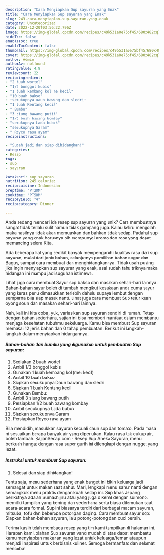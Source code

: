 ```yaml
---
description: "Cara Menyiapkan Sup sayuran yang Enak"
title: "Cara Menyiapkan Sup sayuran yang Enak"
slug: 243-cara-menyiapkan-sup-sayuran-yang-enak
category: Uncategorized
date: 2022-12-20T03:56:22.796Z
image: https://img-global.cpcdn.com/recipes/c49b531a0e75bf45/680x482cq70/sup-sayuran-foto-resep-utama.jpg
hideToc: false
enableToc: true
enableTocContent: false
thumbnail: https://img-global.cpcdn.com/recipes/c49b531a0e75bf45/680x482cq70/sup-sayuran-foto-resep-utama.jpg
cover: https://img-global.cpcdn.com/recipes/c49b531a0e75bf45/680x482cq70/sup-sayuran-foto-resep-utama.jpg
author: Admin
authorAv: notfound
ratingvalue: 4.9
reviewcount: 22
recipeingredient:
- "2 buah wortel"
- "1/3 bonggol kubis"
- "1 buah kembang kol me kecil"
- "10 buah bakso"
- "secukupnya Daun bawang dan sledri"
- "1 buah Kentang kecil"
- " Bumbu"
- "3 siung bawang putih"
- "1/2 buah bawang bombay"
- "secukupnya Lada bubuk"
- "secukupnya Garam"
- " Royco rasa ayam"
recipeinstructions:

- "Sudah jadi dan siap dihidangkan!"
categories:
- Resep
tags:
- sup
- sayuran

katakunci: sup sayuran 
nutrition: 245 calories
recipecuisine: Indonesian
preptime: "PT20M"
cooktime: "PT58M"
recipeyield: "4"
recipecategory: Dinner

---
```





Anda sedang mencari ide resep sup sayuran yang unik? Cara membuatnya sangat tidak terlalu sulit namun tidak gampang juga. Kalau keliru mengolah maka hasilnya tidak akan memuaskan dan bahkan tidak sedap. Padahal sup sayuran yang enak harusnya sih mempunyai aroma dan rasa yang dapat memancing selera Kita.





Ada beberapa hal yang sedikit banyak mempengaruhi kualitas rasa dari sup sayuran, mulai dari jenis bahan, selanjutnya pemilihan bahan segar dan Bagus, sampai cara membuat dan menghidangkannya. Tidak usah pusing jika ingin menyiapkan sup sayuran yang enak,      asal sudah tahu triknya maka hidangan ini mampu jadi suguhan istimewa.














Lihat juga cara membuat Sayur sop bakso dan masakan sehari-hari lainnya. Bahan-bahan sayur boleh di tambah mengikut kesukaan anda cuma sayur yang keras perlu dimasukkan terlebih dahulu supaya lembut dengan sempurna bila siap masak nanti. Lihat juga cara membuat Sup telur kuah oyong soun dan masakan sehari-hari lainnya.






Nah, kali ini kita coba, yuk, variasikan sup sayuran sendiri di rumah. Tetap dengan bahan sederhana, sajian ini bisa memberi manfaat dalam membantu menjaga kesehatan tubuhmu sekeluarga. Kamu bisa membuat Sup sayuran memakai 12 jenis bahan dan 0 tahap pembuatan. Berikut ini langkah-langkah dalam menyiapkan hidangannya.

<!--inarticleads1-->

##### Bahan-bahan dan bumbu yang digunakan untuk pembuatan Sup sayuran:

1. Sediakan 2 buah wortel
1. Ambil 1/3 bonggol kubis
1. Gunakan 1 buah kembang kol (me: kecil)
1. Ambil 10 buah bakso
1. Siapkan secukupnya Daun bawang dan sledri
1. Siapkan 1 buah Kentang kecil
1. Gunakan  Bumbu:
1. Ambil 3 siung bawang putih
1. Persiapkan 1/2 buah bawang bombay
1. Ambil secukupnya Lada bubuk
1. Siapkan secukupnya Garam
1. Persiapkan  Royco rasa ayam


Bila mendidih, masukkan sayuran kecuali daun sup dan tomato. Pada masa ni sesuaikan berapa banyak air yang diperlukan. Kalau rasa tak cukup air, boleh tambah. SajianSedap.com - Resep Sup Aneka Sayuran, menu berkuah hangat dengan rasa super gurih ini dilengkapi dengan nugget yang lezat. 

<!--inarticleads2-->

##### Instruksi untuk membuat Sup sayuran:


1. Selesai dan siap dihidangkan!

Tentu saja, menu sederhana yang enak banget ini bikin keluarga jadi semangat untuk makan saat sahur. Mari, lengkapi menu sahur nanti dengan semangkuk menu praktis dengan kuah sedap ini. Sup khas Jepang berikutnya adalah Sumashijiru atau yang juga dikenal dengan suimono. memiliki tampilan yang bening dan sederhana serta biasa ditemukan saat acara-acara formal. Sup ini biasanya terdiri dari berbagai macam sayuran, mitsuba, tofu dan beberapa potongan daging. Cara membuat sayur sop: Siapkan bahan-bahan sayuran, lalu potong-potong dan cuci bersih. 

Terima kasih telah membaca resep yang tim kami tampilkan di halaman ini. Harapan kami, olahan Sup sayuran yang mudah di atas dapat membantu kamu menyiapkan makanan yang lezat untuk keluarga/teman ataupun menjadi inspirasi untuk berbisnis kuliner. Semoga bermanfaat dan selamat mencoba!
